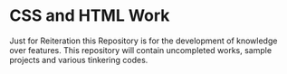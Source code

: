 # CSS and HTML Work

  Just for Reiteration this Repository is for the development of knowledge over features.  This repository will contain uncompleted works, sample projects and various tinkering codes.
